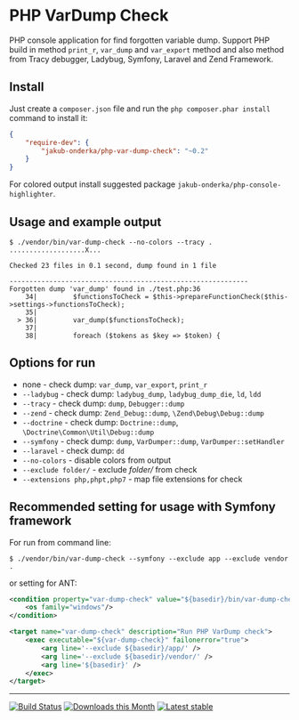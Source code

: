 PHP VarDump Check
=================

PHP console application for find forgotten variable dump. Support PHP build in method
`print_r`, `var_dump` and `var_export` method and also method from Tracy debugger, Ladybug,
Symfony, Laravel and Zend Framework.

Install
-------

Just create a `composer.json` file and run the `php composer.phar install` command to install it:

```json
{
    "require-dev": {
        "jakub-onderka/php-var-dump-check": "~0.2"
    }
}
```

For colored output install suggested package `jakub-onderka/php-console-highlighter`.

Usage and example output
--------------

```
$ ./vendor/bin/var-dump-check --no-colors --tracy .
...................X...

Checked 23 files in 0.1 second, dump found in 1 file

------------------------------------------------------------
Forgotten dump 'var_dump' found in ./test.php:36
    34|         $functionsToCheck = $this->prepareFunctionCheck($this->settings->functionsToCheck);
    35|
  > 36| 	    var_dump($functionsToCheck);
    37|
    38|         foreach ($tokens as $key => $token) {
```

Options for run
---------------

- none - check dump: `var_dump`, `var_export`, `print_r`
- `--ladybug` - check dump: `ladybug_dump`, `ladybug_dump_die`, `ld`, `ldd`
- `--tracy` - check dump: `dump`, `Debugger::dump`
- `--zend` - check dump: `Zend_Debug::dump`, `\Zend\Debug\Debug::dump`
- `--doctrine` - check dump: `Doctrine::dump`, `\Doctrine\Common\Util\Debug::dump`
- `--symfony` - check dump: `dump`, `VarDumper::dump`, `VarDumper::setHandler`
- `--laravel` - check dump: `dd`
- `--no-colors` - disable colors from output
- `--exclude folder/` - exclude *folder/* from check
- `--extensions php,phpt,php7` - map file extensions for check

Recommended setting for usage with Symfony framework
--------------

For run from command line:

```
$ ./vendor/bin/var-dump-check --symfony --exclude app --exclude vendor .
```

or setting for ANT:

```xml
<condition property="var-dump-check" value="${basedir}/bin/var-dump-check.bat" else="${basedir}/bin/var-dump-check">
    <os family="windows"/>
</condition>

<target name="var-dump-check" description="Run PHP VarDump check">
    <exec executable="${var-dump-check}" failonerror="true">
        <arg line='--exclude ${basedir}/app/' />
        <arg line='--exclude ${basedir}/vendor/' />
        <arg line='${basedir}' />
    </exec>
</target>
```

------

[![Build Status](https://travis-ci.org/JakubOnderka/PHP-Var-Dump-Check.svg?branch=master)](https://travis-ci.org/JakubOnderka/PHP-Var-Dump-Check)
[![Downloads this Month](https://img.shields.io/packagist/dm/jakub-onderka/php-var-dump-check.svg)](https://packagist.org/packages/jakub-onderka/php-var-dump-check)
[![Latest stable](https://img.shields.io/packagist/v/jakub-onderka/php-var-dump-check.svg)](https://packagist.org/packages/jakub-onderka/php-var-dump-check)
